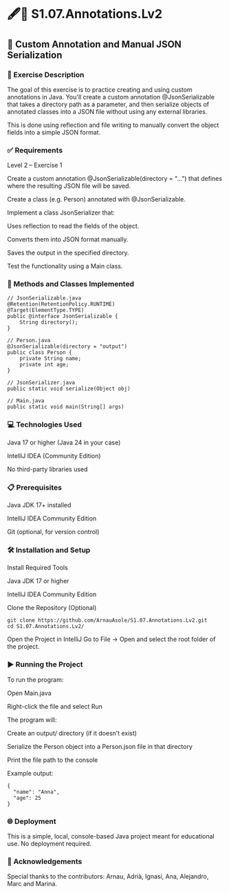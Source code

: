 # 🖋📝 S1.07.Annotations.Lv2

## 📂 Custom Annotation and Manual JSON Serialization

### 🧾 Exercise Description
The goal of this exercise is to practice creating and using custom annotations in Java. You'll create a custom annotation @JsonSerializable that takes a directory path as a parameter, and then serialize objects of annotated classes into a JSON file without using any external libraries.

This is done using reflection and file writing to manually convert the object fields into a simple JSON format.

### ✅ Requirements
Level 2 – Exercise 1

Create a custom annotation @JsonSerializable(directory = "...") that defines where the resulting JSON file will be saved.

Create a class (e.g. Person) annotated with @JsonSerializable.

Implement a class JsonSerializer that:

Uses reflection to read the fields of the object.

Converts them into JSON format manually.

Saves the output in the specified directory.

Test the functionality using a Main class.

### 🔨 Methods and Classes Implemented

```
// JsonSerializable.java
@Retention(RetentionPolicy.RUNTIME)
@Target(ElementType.TYPE)
public @interface JsonSerializable {
    String directory();
}

// Person.java
@JsonSerializable(directory = "output")
public class Person {
    private String name;
    private int age;
}

// JsonSerializer.java
public static void serialize(Object obj)

// Main.java
public static void main(String[] args)
```

### 💻 Technologies Used
Java 17 or higher (Java 24 in your case)

IntelliJ IDEA (Community Edition)

No third-party libraries used

### 📋 Prerequisites
Java JDK 17+ installed

IntelliJ IDEA Community Edition

Git (optional, for version control)

### 🛠️ Installation and Setup
Install Required Tools

Java JDK 17 or higher

IntelliJ IDEA Community Edition

Clone the Repository (Optional)

```
git clone https://github.com/ArnauAsole/S1.07.Annotations.Lv2.git
cd S1.07.Annotations.Lv2/
```

Open the Project in IntelliJ
Go to File → Open and select the root folder of the project.

### ▶️ Running the Project
To run the program:

Open Main.java

Right-click the file and select Run

The program will:

Create an output/ directory (if it doesn’t exist)

Serialize the Person object into a Person.json file in that directory

Print the file path to the console

Example output:
```
{
  "name": "Anna",
  "age": 25
}
```

### 🌐 Deployment
This is a simple, local, console-based Java project meant for educational use. No deployment required.

### 🤝 Acknowledgements
Special thanks to the contributors: Arnau, Adrià, Ignasi, Ana, Alejandro, Marc and Marina.
